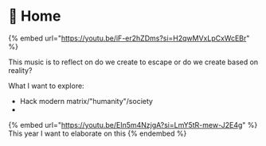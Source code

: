 # 🧿 Home

{% embed url="https://youtu.be/iF-er2hZDms?si=H2qwMVxLpCxWcEBr" %}

This music is to reflect on do we create to escape or do we create based on reality?

What I want to explore:

* Hack modern matrix/"humanity"/society
*

{% embed url="https://youtu.be/EIn5m4NzjgA?si=LmY5tR-mew-J2E4g" %}
This year I want to elaborate on this
{% endembed %}
